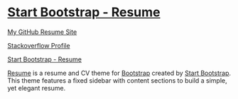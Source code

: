 # [Start Bootstrap - Resume](https://startbootstrap.com/template-overviews/resume/)

[My GitHub Resume Site](https://adnannazir.github.io/)


[Stackoverflow Profile](https://stackoverflow.com/users/3410736/adnan-nazir)

[Start Bootstrap - Resume](https://startbootstrap.com/template-overviews/resume/)


[Resume](https://startbootstrap.com/template-overviews/resume/) is a resume and CV theme for [Bootstrap](http://getbootstrap.com/) created by [Start Bootstrap](http://startbootstrap.com/). This theme features a fixed sidebar with content sections to build a simple, yet elegant resume.
